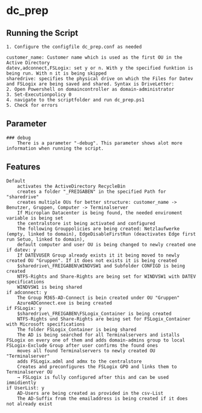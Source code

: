 # dc_prep

## Running the Script

    1. Configure the configfile dc_prep.conf as needed

    customer_name: Customer name which is used as the first OU in the Active Directory
    datev,adconnect,FSLogix: set y or n. With y the specified funktion is being run. With n it is being skipped
    sharedrive: specifies the physical drive on which the Files for Datev and FSLogix are being saved and shared. Syntax is DriveLetter:
    2. Open Powershell on domaincontroller as domain-administrator
    3. Set-Executionpolicy 0
    4. navigate to the scriptfolder and run dc_prep.ps1
    5. Check for errors

## Parameter

    ### debug
        There is a parameter "-debug". This parameter shows alot more information when running the script.

## Features

    Default
        activates the ActiveDirectory RecycleBin
        creates a folder "_FREIGABEN" in the specified Path for "sharedrive"
        creates multiple OUs for better structure: customer_name -> Benutzer, Gruppen, Computer -> Terminalserver
        If Microplan Datacenter is being found, the needed enviroment variable is being set
        the centralstore ist being activated and configured
        The following Grouppolicies are being created: Netzlaufwerke (empty, linked to domain), EdgeDisableFirstRun (deactivates Edge first run Setuo, linked to domain),
        default computer and user OU is being changed to newly created one
    if datev: y
        If DATEVUSER Group already exists it it being moved to newly created OU "Gruppen". If it does not exists it is being created
        $sharedrive\_FREIGABEN\WINDVSW1 and Subfolder CONFIGD is being created
        NTFS-Rights and Share-Rights are being set for WINDVSW1 with DATEV specifications
        WINDVSW1 is being shared
    if adconnect: y
        The Group M365-AD-Connect is bein created under OU "Gruppen"
        AzureADConnect.exe is being created
    if FSLogix: y
        $sharedrive\_FREIGABEN\FSLogix_Container is being created
        NTFS-Rights und Share-Rights are being set for FSLogix_Container with Microsoft specifications
        The folder FSLogix_Container is being shared
        The AD is being searched for all Terminalservers and istalls FSLogix on every one of them and adds domain-admins group to local FSLogix-Exclude Group after user confirms the found ones
        moves all found Terminalservers to newly created OU "Terminalserver"
        adds FSLogix.adml and admx to the centralstore
        Creates and preconfigures the FSLogix GPO and links them to Terminalserver OU
        → FSLogix is fully configured after this and can be used immidiently
    if UserList: y
        AD-Users are being created as provided in the csv-List
        The AD-Suffix from the emailaddress is being created if it does not already exist
